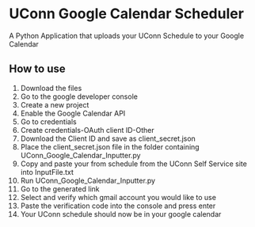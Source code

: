 # UConn Google Calendar Scheduler
A Python Application that uploads your UConn Schedule to your Google Calendar
## How to use
1. Download the files
2. Go to the google developer console
3. Create a new project 
4. Enable the Google Calendar API
5. Go to credentials
6. Create credentials-OAuth client ID-Other
7. Download the Client ID and save as client_secret.json
8. Place the client_secret.json file in the folder containing UConn_Google_Calendar_Inputter.py
9. Copy and paste your from schedule from the UConn Self Service site into InputFile.txt
10. Run UConn_Google_Calendar_Inputter.py
11. Go to the generated link
12. Select and verify which gmail account you would like to use
13. Paste the verification code into the console and press enter
14. Your UConn schedule should now be in your google calendar
